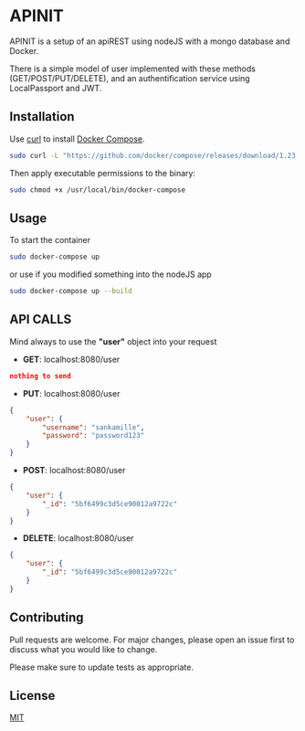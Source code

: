 # APINIT

APINIT is a setup of an apiREST using nodeJS with a mongo database and Docker.

There is a simple model of user implemented with these methods (GET/POST/PUT/DELETE), and an authentification service using LocalPassport and JWT.


## Installation

Use [curl](https://curl.haxx.se/) to install [Docker Compose](https://docs.docker.com/compose/install/#install-compose).

```bash
sudo curl -L "https://github.com/docker/compose/releases/download/1.23.1/docker-compose-$(uname -s)-$(uname -m)" -o /usr/local/bin/docker-compose
```
Then apply executable permissions to the binary:

```bash
sudo chmod +x /usr/local/bin/docker-compose
```

## Usage

To start the container
```bash
sudo docker-compose up
```
or use if you modified something into the nodeJS app
```bash
sudo docker-compose up --build
```

## API CALLS

Mind always to use the __"user"__ object into your request

* __GET__: localhost:8080/user

```json
nothing to send
```
    
* __PUT__: localhost:8080/user

```json
{
	"user": {
		"username": "sankamille",
		"password": "password123"
	}
}
```

* __POST__: localhost:8080/user

```json
{
	"user": {
		"_id": "5bf6499c3d5ce90012a9722c"
	}
}
```

* __DELETE__: localhost:8080/user

```json
{
	"user": {
		"_id": "5bf6499c3d5ce90012a9722c"
	}
}
```



## Contributing
Pull requests are welcome. For major changes, please open an issue first to discuss what you would like to change.

Please make sure to update tests as appropriate.

## License
[MIT](https://choosealicense.com/licenses/mit/)
